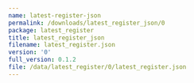 ```yaml
---
name: latest-register-json
permalink: /downloads/latest_register_json/0
package: latest_register
title: latest_register_json
filename: latest_register.json
version: '0'
full_version: 0.1.2
file: /data/latest_register/0/latest_register.json
---
```

